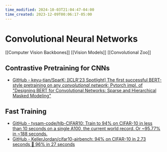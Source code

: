 ```yaml
---
time_modified: 2024-10-03T21:04:47-04:00
time_created: 2023-12-09T00:06:17-05:00
---
```

# Convolutional Neural Networks

[[Computer Vision Backbones]]
[[Vision Models]]
[[Convolutional Zoo]]


## Contrastive Pretraining for CNNs

- [GitHub - keyu-tian/SparK: [ICLR'23 Spotlight] The first successful BERT-style pretraining on any *convolutional network*; Pytorch impl. of "Designing BERT for Convolutional Networks: Sparse and Hierarchical Masked Modeling"](https://github.com/keyu-tian/SparK)

## Fast Training
- [GitHub - tysam-code/hlb-CIFAR10: Train to 94% on CIFAR-10 in less than 10 seconds on a single A100, the current world record. Or ~95.77% in ~188 seconds.](https://github.com/tysam-code/hlb-CIFAR10)
- [GitHub - KellerJordan/cifar10-airbench: 94% on CIFAR-10 in 2.73 seconds 💨 96% in 27 seconds](https://github.com/KellerJordan/cifar10-airbench)